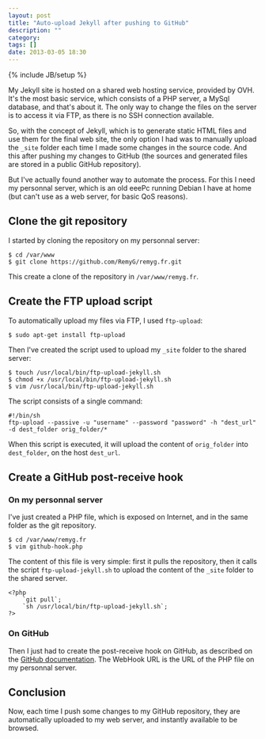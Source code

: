 ```yaml
---
layout: post
title: "Auto-upload Jekyll after pushing to GitHub"
description: ""
category: 
tags: []
date: 2013-03-05 18:30
---
```

{% include JB/setup %}

My Jekyll site is hosted on a shared web hosting service, provided by OVH. It's the most basic service, which consists of a PHP server, a MySql database, and that's about it. The only way to change the files on the server is to access it via FTP, as there is no SSH connection available.

So, with the concept of Jekyll, which is to generate static HTML files and use them for the final web site, the only option I had was to manually upload the `_site` folder each time I made some changes in the source code. And this after pushing my changes to GitHub (the sources and generated files are stored in a public GitHub repository).

But I've actually found another way to automate the process. For this I need my personnal server, which is an old eeePc running Debian I have at home (but can't use as a web server, for basic QoS reasons).

<!--more-->

## Clone the git repository

I started by cloning the repository on my personnal server:

    $ cd /var/www
    $ git clone https://github.com/RemyG/remyg.fr.git

This create a clone of the repository in `/var/www/remyg.fr`.

## Create the FTP upload script

To automatically upload my files via FTP, I used `ftp-upload`:

    $ sudo apt-get install ftp-upload

Then I've created the script used to upload my `_site` folder to the shared server:

    $ touch /usr/local/bin/ftp-upload-jekyll.sh
    $ chmod +x /usr/local/bin/ftp-upload-jekyll.sh
    $ vim /usr/local/bin/ftp-upload-jekyll.sh

The script consists of a single command:

    #!/bin/sh
    ftp-upload --passive -u "username" --password "password" -h "dest_url" -d dest_folder orig_folder/*
	
When this script is executed, it will upload the content of `orig_folder` into `dest_folder`, on the host `dest_url`.

## Create a GitHub post-receive hook

### On my personnal server

I've just created a PHP file, which is exposed on Internet, and in the same folder as the git repository.

    $ cd /var/www/remyg.fr
    $ vim github-hook.php

The content of this file is very simple: first it pulls the repository, then it calls the script `ftp-upload-jekyll.sh` to upload the content of the `_site` folder to the shared server.

    <?php
        `git pull`;
        `sh /usr/local/bin/ftp-upload-jekyll.sh`;
    ?>

### On GitHub

Then I just had to create the post-receive hook on GitHub, as described on the [GitHub documentation](https://help.github.com/articles/post-receive-hooks). The WebHook URL is the URL of the PHP file on my personnal server.

## Conclusion

Now, each time I push some changes to my GitHub repository, they are automatically uploaded to my web server, and instantly available to be browsed.